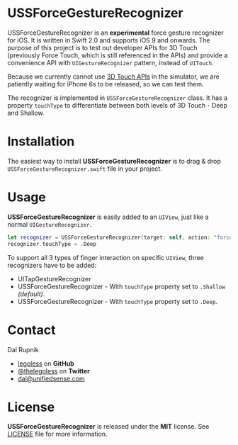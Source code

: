 # USSForceGestureRecognizer

USSForceGestureRecognizer is an **experimental** force gesture recognizer for iOS. It is written in Swift 2.0 and supports iOS 9 and onwards. The purpose of this project is to test out developer APIs for 3D Touch (previously Force Touch, which is still referenced in the APIs) and provide a convenience API with `UIGestureRecognizer` pattern, instead of `UITouch`.

Because we currently cannot use [3D Touch APIs](https://developer.apple.com/library/prerelease/ios/documentation/UserExperience/Conceptual/Adopting3DTouchOniPhone/3DTouchAPIs.html#//apple_ref/doc/uid/TP40016543-CH4-SW1) in the simulator, we are patiently waiting for iPhone 6s to be released, so we can test them.

The recognizer is implemented in `USSForceGestureRecognizer` class. It has a property `touchType` to differentiate between both levels of 3D Touch - Deep and Shallow.


# Installation

The easiest way to install **USSForceGestureRecognizer** is to drag & drop `USSForceGestureRecognizer.swift` file in your project.

# Usage

**USSForceGestureRecognizer** is easily added to an `UIView`, just like a normal `UIGestureRecognizer`.

```swift
let recognizer = USSForceGestureRecognizer(target: self, action: "forceTouchDeepwRecognized:")
recognizer.touchType = .Deep
```

To support all 3 types of finger interaction on specific `UIView`, three recognizers have to be added:
- UITapGestureRecognizer
- USSForceGestureRecognizer - With `touchType` property set to `.Shallow` *(default)*.
- USSForceGestureRecognizer - With `touchType` property set to `.Deep`.

Contact
======

Dal Rupnik

- [legoless](https://github.com/legoless) on **GitHub**
- [@thelegoless](https://twitter.com/thelegoless) on **Twitter**
- [dal@unifiedsense.com](mailto:dal@unifiedsense.com)

License
======

**USSForceGestureRecognizer** is released under the **MIT** license. See [LICENSE](https://github.com/Legoless/USSForceGestureRecognizer/blob/master/LICENSE) file for more information.
